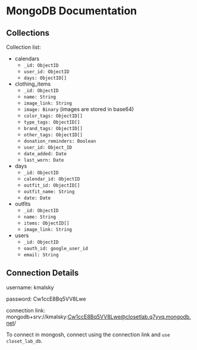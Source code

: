 # MongoDB Documentation

## Collections
Collection list:
* calendars
    * `_id: ObjectID`
    * `user_id: ObjectID`
    * `days: ObjectID[]`
* clothing_items
    * `_id: ObjectID`
    * `name: String`
    * `image_link: String`
    * `image: Binary` (images are stored in base64)
    * `color_tags: ObjectID[]`
    * `type_tags: ObjectID[]`
    * `brand_tags: ObjectID[]`
    * `other_tags: ObjectID[]`
    * `donation_reminders: Boolean`
    * `user_id: Object_ID`
    * `date_added: Date`
    * `last_worn: Date`
* days
    * `_id: ObjectID`
    * `calendar_id: ObjectID`
    * `outfit_id: ObjectID[]`
    * `outfit_name: String`
    * `date: Date`
* outfits
    * `_id: ObjectID`
    * `name: String`
    * `items: ObjectID[]`
    * `image_link: String`
* users
    * `_id: ObjectID`
    * `oauth_id: google_user_id`
    * `email: String`

## Connection Details
username: kmalsky

password: Cw1ccE8Bq5VV8Lwe

connection link: mongodb+srv://kmalsky:Cw1ccE8Bq5VV8Lwe@closetlab.q7yvq.mongodb.net/

To connect in mongosh, connect using the connection link and `use closet_lab_db`.